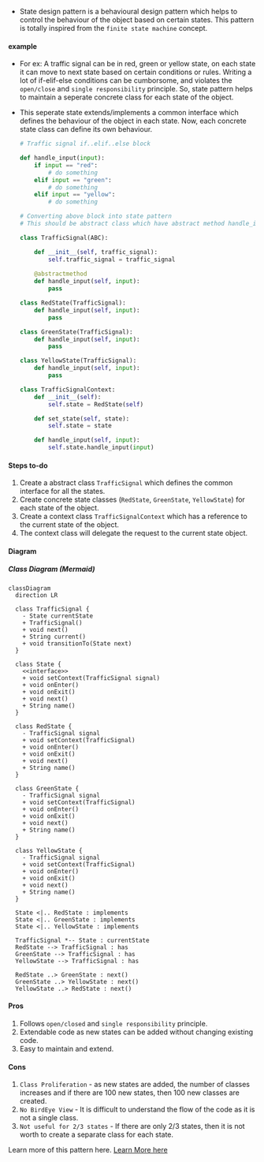 - State design pattern is a behavioural design pattern which helps to control the behaviour of the object based on certain states. This pattern is totally inspired from the `finite state machine` concept.

#### example
- For ex: A traffic signal can be in red, green or yellow state, on each state it can move to next state based on certain conditions or rules. Writing a lot of if-elif-else conditions can be cumborsome, and violates the `open/close` and `single responsibility` principle. So, state pattern helps to maintain a seperate concrete class for each state of the object.
- This seperate state extends/implements a common interface which defines the behaviour of the object in each state. Now, each concrete state class can define its own behaviour.

    ```py
    # Traffic signal if..elif..else block
    
    def handle_input(input):
        if input == "red":
            # do something
        elif input == "green":
            # do something
        elif input == "yellow":
            # do something
    
    # Converting above block into state pattern
    # This should be abstract class which have abstract method handle_input

    class TrafficSignal(ABC):

        def __init__(self, traffic_signal):
            self.traffic_signal = traffic_signal
        
        @abstractmethod
        def handle_input(self, input):
            pass

    class RedState(TrafficSignal):
        def handle_input(self, input):
            pass
    
    class GreenState(TrafficSignal):
        def handle_input(self, input):
            pass
    
    class YellowState(TrafficSignal):
        def handle_input(self, input):
            pass

    class TrafficSignalContext:
        def __init__(self):
            self.state = RedState(self)

        def set_state(self, state):
            self.state = state

        def handle_input(self, input):
            self.state.handle_input(input)

    ```

#### Steps to-do
1. Create a abstract class `TrafficSignal` which defines the common interface for all the states.
2. Create concrete state classes (`RedState`, `GreenState`, `YellowState`) for each state of the object.
3. Create a context class `TrafficSignalContext` which has a reference to the current state of the object.
4. The context class will delegate the request to the current state object.


#### Diagram

##### Class Diagram (Mermaid)

```mermaid
classDiagram
  direction LR

  class TrafficSignal {
    - State currentState
    + TrafficSignal()
    + void next()
    + String current()
    + void transitionTo(State next)
  }

  class State {
    <<interface>>
    + void setContext(TrafficSignal signal)
    + void onEnter()
    + void onExit()
    + void next()
    + String name()
  }

  class RedState {
    - TrafficSignal signal
    + void setContext(TrafficSignal)
    + void onEnter()
    + void onExit()
    + void next()
    + String name()
  }

  class GreenState {
    - TrafficSignal signal
    + void setContext(TrafficSignal)
    + void onEnter()
    + void onExit()
    + void next()
    + String name()
  }

  class YellowState {
    - TrafficSignal signal
    + void setContext(TrafficSignal)
    + void onEnter()
    + void onExit()
    + void next()
    + String name()
  }

  State <|.. RedState : implements
  State <|.. GreenState : implements
  State <|.. YellowState : implements

  TrafficSignal *-- State : currentState
  RedState --> TrafficSignal : has
  GreenState --> TrafficSignal : has
  YellowState --> TrafficSignal : has

  RedState ..> GreenState : next()
  GreenState ..> YellowState : next()
  YellowState ..> RedState : next()
```

#### Pros
1. Follows `open/closed` and `single responsibility` principle.
2. Extendable code as new states can be added without changing existing code.
3. Easy to maintain and extend.

#### Cons
1. `Class Proliferation` - as new states are added, the number of classes increases and if there are 100 new states, then 100 new classes are created.
2. `No BirdEye View` - It is difficult to understand the flow of the code as it is not a single class.
3. `Not useful for 2/3 states` - If there are only 2/3 states, then it is not worth to create a separate class for each state.


Learn more of this pattern here. [Learn More here](https://refactoring.guru/design-patterns/state)